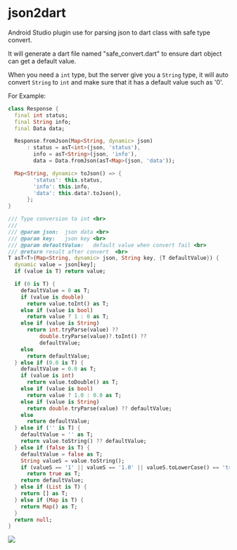 # json2dart
Android Studio plugin use for parsing json to dart class with safe type convert.

It will generate a dart file named "safe_convert.dart" to ensure dart object can get a default value.

When you need a `int` type, but the server give you a `String` type, it will auto convert `String` to `int` and make sure that it has a default value such as '0'.

For Example:
```dart
class Response {
  final int status;
  final String info;
  final Data data;

  Response.fromJson(Map<String, dynamic> json)
      : status = asT<int>(json, 'status'),
        info = asT<String>(json, 'info'),
        data = Data.fromJson(asT<Map>(json, 'data'));

  Map<String, dynamic> toJson() => {
        'status': this.status,
        'info': this.info,
        'data': this.data?.toJson(),
      };
}
```

```dart
/// Type conversion to int <br>
///
/// @param json:  json data <br>
/// @param key:   json key <br>
/// @param defaultValue:   default value when convert fail <br>
/// @return result after convert  <br>
T asT<T>(Map<String, dynamic> json, String key, {T defaultValue}) {
  dynamic value = json[key];
  if (value is T) return value;

  if (0 is T) {
    defaultValue = 0 as T;
    if (value is double)
      return value.toInt() as T;
    else if (value is bool)
      return value ? 1 : 0 as T;
    else if (value is String)
      return int.tryParse(value) ??
          double.tryParse(value)?.toInt() ??
          defaultValue;
    else
      return defaultValue;
  } else if (0.0 is T) {
    defaultValue = 0.0 as T;
    if (value is int)
      return value.toDouble() as T;
    else if (value is bool)
      return value ? 1.0 : 0.0 as T;
    else if (value is String)
      return double.tryParse(value) ?? defaultValue;
    else
      return defaultValue;
  } else if ('' is T) {
    defaultValue = '' as T;
    return value.toString() ?? defaultValue;
  } else if (false is T) {
    defaultValue = false as T;
    String valueS = value.toString();
    if (valueS == '1' || valueS == '1.0' || valueS.toLowerCase() == 'true')
      return true as T;
    return defaultValue;
  } else if (List is T) {
    return [] as T;
  } else if (Map is T) {
    return Map() as T;
  }
  return null;
}
```

![](https://github.com/windows7lake/json2dart/blob/master/example.gif)